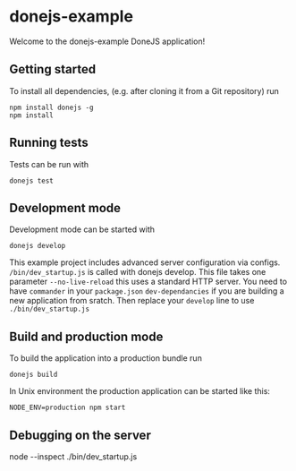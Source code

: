 # donejs-example

Welcome to the donejs-example DoneJS application!

## Getting started

To install all dependencies, (e.g. after cloning it from a Git repository) run

```
npm install donejs -g
npm install
```

## Running tests

Tests can be run with

```
donejs test
```

## Development mode

Development mode can be started with

```
donejs develop
```

This example project includes advanced server configuration via configs.
`/bin/dev_startup.js` is called with donejs develop. This file takes one parameter `--no-live-reload`
this uses a standard HTTP server.
You need to have `commander` in your `package.json` `dev-dependancies` if you are building a new application from sratch. Then replace your `develop` line to use `./bin/dev_startup.js`

## Build and production mode

To build the application into a production bundle run

```
donejs build
```

In Unix environment the production application can be started like this:

```
NODE_ENV=production npm start
```

## Debugging on the server

node --inspect ./bin/dev_startup.js 
